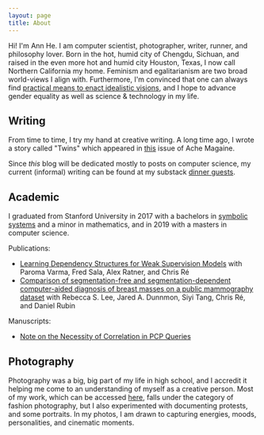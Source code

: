 ```yaml
---
layout: page
title: About
---
```



Hi! I'm Ann He. I am computer scientist, photographer, writer, runner, and philosophy lover. Born in the hot, humid city of Chengdu, Sichuan, and raised in the even more hot and humid city Houston, Texas, I now call Northern California my home. Feminism and egalitarianism are two broad world-views I align with. Furthermore, I'm convinced that one can always find [practical means to enact idealistic visions](https://annhe.substack.com/p/practical-idealism), and I hope to advance gender equality as well as science & technology in my life.

## Writing 

From time to time, I try my hand at creative writing. A long time ago, I wrote a story called "Twins" which appeared in [this](https://issuu.com/achemagazine/docs/january2011) issue of Ache Magaine.

Since *this* blog will be dedicated mostly to posts on computer science, my current (informal) writing can be found at my substack [dinner guests](https://annhe.substack.com/).

## Academic

I graduated from Stanford University in 2017 with a bachelors in [symbolic systems](https://symsys.stanford.edu/about/span-dig-deep-solve-complex-problems) and a minor in mathematics, and in 2019 with a masters in computer science.

Publications:
* [Learning Dependency Structures for Weak Supervision Models](https://arxiv.org/abs/1903.05844) with Paroma Varma, Fred Sala, Alex Ratner, and Chris Ré
* [Comparison of segmentation-free and segmentation-dependent computer-aided diagnosis of breast masses on a public mammography dataset](https://pubmed.ncbi.nlm.nih.gov/33309994/) with Rebecca S. Lee, Jared A. Dunnmon, Siyi Tang, Chris Ré, and Daniel Rubin

Manuscripts:
* [Note on the Necessity of Correlation in PCP Queries](https://docs.google.com/viewer?url=https://github.com/annh3/annh3.github.io/blob/15b9605ff5d7ab9e3d6762a3b109c75695592a4c/files/pcp_query_structure.pdf)

## Photography

Photography was a big, big part of my life in high school, and I accredit it helping me come to an understanding of myself as a creative person. Most of my work, which can be accessed [here](http://annhephoto.com), falls under the category of fashion photography, but I also experimented with documenting protests, and some portraits. In my photos, I am drawn to capturing energies, moods, personalities, and cinematic moments. 
